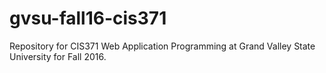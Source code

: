 # gvsu-fall16-cis371
Repository for CIS371 Web Application Programming at Grand Valley State University for Fall 2016.
